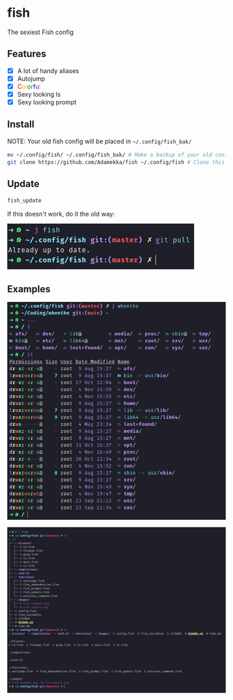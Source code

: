 # fish

The sexiest Fish config

## Features

- [x] A lot of handy aliases
- [x] Autojump
- [x] <a style="color:red">C</a><a style="color:orange">o</a><a style="color:yellow">l</a><a style="color:green">o</a><a style="color:teal">r</a><a style="color:blue">f</a><a style="color:purple">u</a><a style="color:violet">l</a>
- [x] Sexy looking ls
- [x] Sexy looking prompt

## Install

NOTE: Your old fish config will be placed in `~/.config/fish_bak/`

```bash
mv ~/.config/fish/ ~/.config/fish_bak/ # Make a backup of your old config
git clone https://github.com/Adamekka/fish ~/.config/fish # Clone this repo to fish config folder
```

## Update

```bash
fish_update
```

If this doesn't work, do it the old way:

![fish-update](./images/fish-update.png)

## Examples

![fish-example](./images/fish-example.png)

![fish-example](./images/fish-example2.png)
